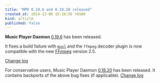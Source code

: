 ```yaml
---
title: "MPD 0.19.6 and 0.18.20 released"
created_at: 2014-12-08 15:16:56 +0100
kind: article
published: false
---
```


**Music Player Daemon** [0.19.6](/download/mpd/0.19/mpd-0.19.6.tar.xz)
has been released.

It fixes a build failure with [`musl`](http://www.musl-libc.org/) and
the `ffmpeg` decoder plugin is now compatible with the new
[FFmpeg](http://www.ffmpeg.org/) version 2.5.

[Change log](http://git.musicpd.org/cgit/master/mpd.git/plain/NEWS?h=v0.19.6)

For conservative users, Music Player Daemon
[0.18.20](/download/mpd/0.18/mpd-0.18.20.tar.xz) has been released.
It contains backports of the above bug fixes (if applicable).
[Change log](http://git.musicpd.org/cgit/master/mpd.git/plain/NEWS?h=v0.18.20)
